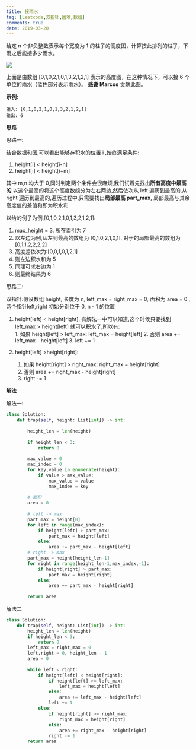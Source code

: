 ```yaml
---
title: 接雨水
tag: [Leetcode,双指针,困难,数组]
comments: true
date: 2019-03-20
---
```







给定 n 个非负整数表示每个宽度为 1 的柱子的高度图，计算按此排列的柱子，下雨之后能接多少雨水。

![](http://ww1.sinaimg.cn/large/006wYWbGly1g19h6pmm6lj30bg04jaa1.jpg)

上面是由数组 [0,1,0,2,1,0,1,3,2,1,2,1] 表示的高度图，在这种情况下，可以接 6 个单位的雨水（蓝色部分表示雨水）。
**感谢 Marcos** 贡献此图。


**示例:**

```
输入: [0,1,0,2,1,0,1,3,2,1,2,1]
输出: 6
```


**思路**

思路一:

结合数据和图,可以看出能够存积水的位置 i ,始终满足条件:
1.  height[i] < height[i-n]
2.  height[i] < height[i+m]

其中 m,n 均大于 0,同时判定两个条件会很麻烦,我们试着先找出**所有高度中最高的**,以这个最高的将这个高度数组分为左右两边,然后依次从 left 遍历到最高的,从 right 遍历到最高的,遍历过程中,只需要找出**局部最高 part_max**,
局部最高与其余高度值的差值和即为积水和

以给的例子为例,[0,1,0,2,1,0,1,3,2,1,2,1]:

1. max_height = 3. 所在索引为 7
2. 以左边为例,从左到最高的数组为 [0,1,0,2,1,0,1], 对于的局部最高的数组为 [0,1,1,2,2,2,2]
3. 高度差依次为:[0,0,1,0,1,2,1]
4. 则左边积水和为 5
5. 同理可求右边为 1
6. 则最终结果为 6

思路二:

双指针:假设数组 height, 长度为 n, left_max = right_max = 0, 面积为 area = 0 ,两个指针left,right 初始分别位于 0, n - 1 的位置

1.  height[left]  < height[right], 有解法一中可以知道,这个时候只要找到 left_max > height[left] 就可以积水了,所以有:     
                1.  如果 height[left] > left_max: left_max = height[left]
                2.  否则 area += left_max - height[left]
                3.  left += 1
            
 2.  height[left] >height[right]:
     1.  如果 height[right] > right_max: right_max = height[right]
     2.  否则 area += right_max - height[right]
     3.  right -= 1

**解法**

解法一:

```python
class Solution:
    def trap(self, height: List[int]) -> int:
        
        height_len = len(height)
        
        if height_len < 3:
            return 0
        
        max_value = 0
        max_index = 0
        for key,value in enumerate(height):
            if value > max_value:
                max_value = value
                max_index = key
        
        # 面积      
        area = 0
  
        # left -> max
        part_max = height[0]
        for left in range(max_index):
            if height[left] > part_max:
                part_max = height[left]
            else:
                area += part_max - height[left]
        # right -> max
        part_max = height[height_len-1]
        for right in range(height_len-1,max_index,-1):
            if height[right] > part_max:
                part_max = height[right]
            else:
                area += part_max - height[right]
        
        return area        
```


解法二

```python
class Solution:
    def trap(self, height: List[int]) -> int:
        height_len = len(height)
        if height_len < 3:
            return 0
        left_max = right_max = 0
        left,right = 0, height_len - 1
        area = 0
        
        while left < right:
            if height[left] < height[right]:
                if height[left] >= left_max:
                    left_max = height[left]
                else:
                    area += left_max - height[left]
                left += 1
            else:
                if height[right] >= right_max:
                    right_max = height[right]
                else:
                    area += right_max - height[right]
                right -= 1
        return area
```
